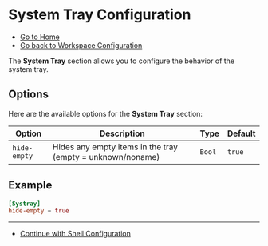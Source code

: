 # System Tray Configuration

- [Go to Home](./Welcome.md)
- [Go back to Workspace Configuration](./Workspace.md)

The **System Tray** section allows you to configure the behavior of the system tray.

## Options

Here are the available options for the **System Tray** section:

| Option                     | Description       | Type           | Default               |
|----------------------------|-------------------|----------------|-----------------------|
| `hide-empty`                  | Hides any empty items in the tray (empty = unknown/noname)          | `Bool`| `true`                |

## Example

```toml
[Systray]
hide-empty = true
```

---

- [Continue with Shell Configuration](./Shell.md)
